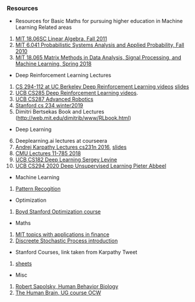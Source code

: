 ### Resources
* Resources for Basic Maths for pursuing higher education in Machine Learning Related areas
1. [MIT 18.06SC Linear Algebra, Fall 2011](https://www.youtube.com/playlist?list=PL221E2BBF13BECF6C)   
2. [MIT 6.041 Probabilistic Systems Analysis and Applied Probability, Fall 2010](https://www.youtube.com/playlist?list=PLUl4u3cNGP60A3XMwZ5sep719_nh95qOe)  
3. [MIT 18.065 Matrix Methods in Data Analysis, Signal Processing, and Machine Learning, Spring 2018](https://www.youtube.com/playlist?list=PLUl4u3cNGP63oMNUHXqIUcrkS2PivhN3k)
* Deep Reinforcement Learning Lectures
1. [CS 294-112 at UC Berkeley Deep Reinforcement Learning videos](https://www.youtube.com/playlist?list=PLkFD6_40KJIxJMR-j5A1mkxK26gh_qg37)  [slides](http://rail.eecs.berkeley.edu/deeprlcourse-fa18/)
2. [UCB CS285 Deep Reinforcement Learning videos](https://www.youtube.com/playlist?list=PLkFD6_40KJIwhWJpGazJ9VSj9CFMkb79A). 
3. [UCB CS287 Advanced Robotics](https://www.youtube.com/playlist?list=PLwRJQ4m4UJjNBPJdt8WamRAt4XKc639wF)
4. [Stanford cs 234 winter2019](https://www.youtube.com/playlist?list=PLoROMvodv4rOSOPzutgyCTapiGlY2Nd8u)
5. Dimitri Bertsekas Book and Lectures (http://web.mit.edu/dimitrib/www/RLbook.html)
* Deep Learning  
6. Deeplearning.ai lectures at courseera
7. [Andrej Karpathy Lectures cs231n 2016](https://www.youtube.com/playlist?list=PLkt2uSq6rBVctENoVBg1TpCC7OQi31AlC), [slides](http://cs231n.stanford.edu/2016/syllabus.html) 
8. [CMU Lectures 11-785 2018](https://www.youtube.com/playlist?list=PLp-0K3kfddPwJBJ4Q8We-0yNQEG0fZrSa)
9. [UCB CS182 Deep Learning Sergey Levine](https://www.youtube.com/playlist?list=PL_iWQOsE6TfVmKkQHucjPAoRtIJYt8a5A)
10. [UCB CS294 2020 Deep Unsupervised Learning Pieter Abbeel](https://www.youtube.com/playlist?list=PLwRJQ4m4UJjPiJP3691u-qWwPGVKzSlNP)

* Machine Learning
1. [Pattern Recogition](https://www.youtube.com/playlist?list=PLbMVogVj5nJSlpmy0ni_5-RgbseafOViy)

* Optimization  
1. [Boyd Stanford Optimization course](https://www.youtube.com/watch?v=McLq1hEq3UY&list=PL3940DD956CDF0622)

* Maths
1. [MIT topics with applications in finance](https://ocw.mit.edu/courses/mathematics/18-s096-topics-in-mathematics-with-applications-in-finance-fall-2013/video-lectures/)
2. [Discreete Stochastic Process introduction](https://www.youtube.com/watch?v=TuTmC8aOQJE&t=2063s)

* Stanford Courses, link taken from Karpathy Tweet
1. [sheets](https://docs.google.com/spreadsheets/d/1zfw8nPvJeewxcFUBpKUKmAVE8PjnJI7H0CKimdQXxr0/edit#gid=0)

* Misc
1. [Robert Sapolsky, Human Behavior Biology](https://www.youtube.com/playlist?list=PL150326949691B199)  
2. [The Human Brain, UG course OCW](https://ocw.mit.edu/courses/brain-and-cognitive-sciences/9-13-the-human-brain-spring-2019/lecture-videos/index.htm)
